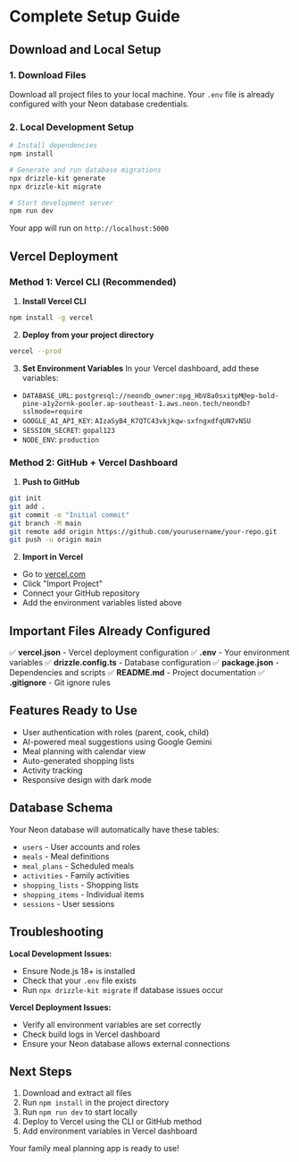 # Complete Setup Guide

## Download and Local Setup

### 1. Download Files
Download all project files to your local machine. Your `.env` file is already configured with your Neon database credentials.

### 2. Local Development Setup
```bash
# Install dependencies
npm install

# Generate and run database migrations
npx drizzle-kit generate
npx drizzle-kit migrate

# Start development server
npm run dev
```

Your app will run on `http://localhost:5000`

## Vercel Deployment

### Method 1: Vercel CLI (Recommended)

1. **Install Vercel CLI**
```bash
npm install -g vercel
```

2. **Deploy from your project directory**
```bash
vercel --prod
```

3. **Set Environment Variables**
In your Vercel dashboard, add these variables:
- `DATABASE_URL`: `postgresql://neondb_owner:npg_HbV8a0sxitpM@ep-bold-pine-a1y2ornk-pooler.ap-southeast-1.aws.neon.tech/neondb?sslmode=require`
- `GOOGLE_AI_API_KEY`: `AIzaSyB4_K7QTC43vkjkqw-sxfngxdfqUN7vNSU`
- `SESSION_SECRET`: `gopal123`
- `NODE_ENV`: `production`

### Method 2: GitHub + Vercel Dashboard

1. **Push to GitHub**
```bash
git init
git add .
git commit -m "Initial commit"
git branch -M main
git remote add origin https://github.com/yourusername/your-repo.git
git push -u origin main
```

2. **Import in Vercel**
- Go to [vercel.com](https://vercel.com)
- Click "Import Project"
- Connect your GitHub repository
- Add the environment variables listed above

## Important Files Already Configured

✅ **vercel.json** - Vercel deployment configuration
✅ **.env** - Your environment variables
✅ **drizzle.config.ts** - Database configuration
✅ **package.json** - Dependencies and scripts
✅ **README.md** - Project documentation
✅ **.gitignore** - Git ignore rules

## Features Ready to Use

- User authentication with roles (parent, cook, child)
- AI-powered meal suggestions using Google Gemini
- Meal planning with calendar view
- Auto-generated shopping lists
- Activity tracking
- Responsive design with dark mode

## Database Schema

Your Neon database will automatically have these tables:
- `users` - User accounts and roles
- `meals` - Meal definitions
- `meal_plans` - Scheduled meals
- `activities` - Family activities
- `shopping_lists` - Shopping lists
- `shopping_items` - Individual items
- `sessions` - User sessions

## Troubleshooting

**Local Development Issues:**
- Ensure Node.js 18+ is installed
- Check that your `.env` file exists
- Run `npx drizzle-kit migrate` if database issues occur

**Vercel Deployment Issues:**
- Verify all environment variables are set correctly
- Check build logs in Vercel dashboard
- Ensure your Neon database allows external connections

## Next Steps

1. Download and extract all files
2. Run `npm install` in the project directory
3. Run `npm run dev` to start locally
4. Deploy to Vercel using the CLI or GitHub method
5. Add environment variables in Vercel dashboard

Your family meal planning app is ready to use!